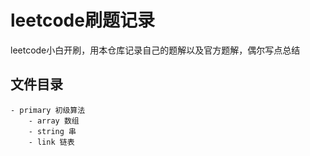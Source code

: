 # leetcode刷题记录
leetcode小白开刷，用本仓库记录自己的题解以及官方题解，偶尔写点总结

## 文件目录
```
- primary 初级算法
    - array 数组
    - string 串
    - link 链表
```